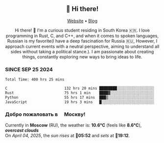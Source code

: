 <h2 align="center">👋 Hi there!</h2>
<p align="center">
  <a href="https://urdekcah.ru">Website</a> •
  <a href="https://urdekcah.blog">Blog</a>
</p>

<p align="center">
  Hi there! 👋 I'm a curious student residing in South Korea 🇰🇷. I love programming in Rust, C, and C++, and when it comes to spoken languages, Russian is my favorite(I have a deep fascination for Russia 🇷🇺, However, I approach current events with a neutral perspective, aiming to understand all sides without taking a political stance.). I am passionate about creating things, constantly exploring new ways to bring ideas to life.
</p>

### SINCE SEP 25 2024
<!--START_SECTION:waka-->
<!--LAST_WAKA_UPDATE:2025-04-03 18:09:46-->
```txt
Total Time: 400 hrs 25 mins

C                          132 hrs 20 mins ████████░░░░░░░░░░░░░░░░░   32.16 %
Rust                       75 hrs 1 min    ████▓░░░░░░░░░░░░░░░░░░░░   18.23 %
Python                     55 hrs 17 mins  ███▒░░░░░░░░░░░░░░░░░░░░░   13.44 %
JavaScript                 19 hrs 3 mins   █░░░░░░░░░░░░░░░░░░░░░░░░   04.63 %
```
<!--END_SECTION:waka-->

<h3>Добро пожаловать в <img src="https://cdn-icons-png.flaticon.com/512/197/197408.png" width="13"/> Москву!</h3>

<!--START_SECTION:weather:moscow-->
<!--LAST_WEATHER_UPDATE:2025-04-04 18:09:15-->
Currently in **Moscow** (RU), the weather is: **10.6°C** (feels like **8.6°C**), ***overcast clouds***<br/>
On *April 04, 2025*, the *sun rises* at 🌅**05:52** and *sets* at 🌇**19:12**.
<!--END_SECTION:weather-->
